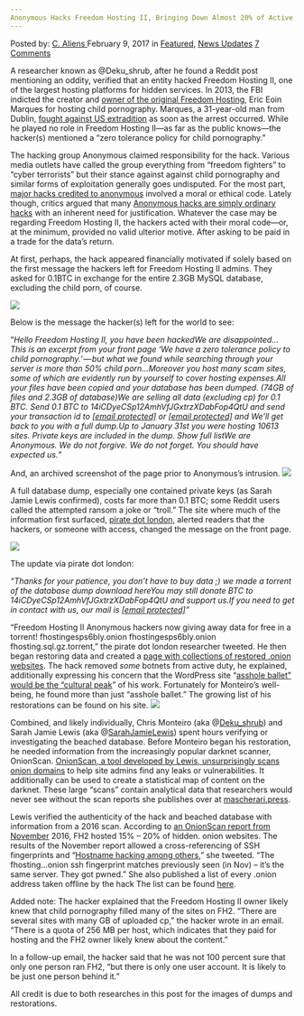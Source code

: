```yaml
---
Anonymous Hacks Freedom Hosting II, Bringing Down Almost 20% of Active Darknet Sites
---
```

<article class="post-listing post-18045 post type-post status-publish format-standard has-post-thumbnail hentry category-deepdot-news category-news-updatestag-active tag-anonymous tag-bringing tag-darknet tag-freedom tag-hacks tag-hosting tag-ii tag-sites">
    <div class="post-inner">
        <span>Posted by: <a href="https://www.deepdotweb.com/author/caliens/" title="">C. Aliens </a></span>
    <span>February 9, 2017</span>
    <span>in <a href="https://www.deepdotweb.com/category/deepdot-news/" rel="category tag">Featured</a>, <a href="https://www.deepdotweb.com/category/news-updates/" rel="category tag">News Updates</a></span>
    <span><a href="https://www.deepdotweb.com/2017/02/09/anonymous-hacks-freedom-hosting-ii-bringing-almost-20-active-darknet-sites/#comments">7 Comments</a></span>
    </p>
    <div class="clear"></div>
    <div class="entry">
    <p>A researcher known as @Deku_shrub, after he found a Reddit post mentioning an oddity, verified that an entity hacked Freedom Hosting II, one of the largest hosting platforms for hidden services. In 2013, the FBI indicted the creator and <a href="https://www.deepdotweb.com/2016/12/31/freedom-hosting-owner-files-another-appeal-fight-us-extradition/">owner of the original Freedom Hosting</a>, Eric Eoin Marques for hosting child pornography. Marques, a 31-year-old man from Dublin, <a href="https://www.deepdotweb.com/2015/12/19/irish-man-behind-freedom-hosting-to-appeal-extradition-to-the-us/">fought against US extradition</a> as soon as the arrest occurred. While he played no role in Freedom Hosting II—as far as the public knows—the hacker(s) mentioned a “zero tolerance policy for child pornography.”</p>
    <p>The hacking group Anonymous claimed responsibility for the hack. Various media outlets have called the group everything from “freedom fighters” to “cyber terrorists” but their stance against against child pornography and similar forms of exploitation generally goes undisputed. For the most part, <a href="https://www.deepdotweb.com/tag/hack/">major hacks credited to anonymous</a> involved a moral or ethical code. Lately though, critics argued that many <a href="https://www.deepdotweb.com/2017/01/18/legitimacy-latest-fbi-hack-still-questioned/">Anonymous hacks are simply ordinary hacks</a> with an inherent need for justification. Whatever the case may be regarding Freedom Hosting II, the hackers acted with their moral code—or, at the minimum, provided no valid ulterior motive. After asking to be paid in a trade for the data’s return.</p>
    <p>At first, perhaps, the hack appeared financially motivated if solely based on the first message the hackers left for Freedom Hosting II admins. They asked for 0.1BTC in exchange for the entire 2.3GB MySQL database, excluding the child porn, of course.</p>
    <p><img class="wp-image-18048 aligncenter" src="https://www.deepdotweb.com/wp-content/uploads/2017/02/word-image-5.png" srcset="https://www.deepdotweb.com/wp-content/uploads/2017/02/word-image-5.png 737w, https://www.deepdotweb.com/wp-content/uploads/2017/02/word-image-5-300x162.png 300w" sizes="(max-width: 737px) 100vw, 737px" /></p>
    <p>Below is the message the hacker(s) left for the world to see:</p>
    <p>&#8220;<em>Hello Freedom Hosting II, you have been hackedWe are disappointed… This is an excerpt from your front page ‘We have a zero tolerance policy to child pornography.’ — but what we found while searching through your server is more than 50% child porn…Moreover you host many scam sites, some of which are evidently run by yourself to cover hosting expenses.All your files have been copied and your database has been dumped. (74GB of files and 2.3GB of database)We are selling all data (excluding cp) for 0.1 BTC. Send 0.1 BTC to 14iCDyeCSp12AmhVfJGxtrzXDabFop4QtU and send your transaction id to <a href="/cdn-cgi/l/email-protection" class="__cf_email__" data-cfemail="86e0eee9f5f2efe8e1c6f2f2b5ecb4feb2edb3ffe5e7e7b3fcf2a8e9e8efe9e8">[email&#160;protected]</a> or <a href="/cdn-cgi/l/email-protection" class="__cf_email__" data-cfemail="dabcb2b5a9aeb3b4bd9abebbb4adb3b4ebe8ebeaf4b7bf">[email&#160;protected]</a> and We’ll get back to you with a full dump.Up to January 31st you were hosting 10613 sites. Private keys are included in the dump. Show full listWe are Anonymous. We do not forgive. We do not forget. You should have expected us.”</em></p>
    <p>And, an archived screenshot of the page prior to Anonymous&#8217;s intrusion. <img class="wp-image-18050 aligncenter" src="https://www.deepdotweb.com/wp-content/uploads/2017/02/word-image-6.png" srcset="https://www.deepdotweb.com/wp-content/uploads/2017/02/word-image-6.png 1024w, https://www.deepdotweb.com/wp-content/uploads/2017/02/word-image-6-300x225.png 300w" sizes="(max-width: 1024px) 100vw, 1024px" /></p>
    <p>A full database dump, especially one contained private keys (as Sarah Jamie Lewis confirmed), costs far more than 0.1 BTC; some Reddit users called the attempted ransom a joke or &#8220;troll.” The site where much of the information first surfaced, <a href="https://pirate.london/">pirate dot london</a>, alerted readers that the hackers, or someone with access, changed the message on the front page.</p>
    <p><img class="wp-image-18051 aligncenter" src="https://www.deepdotweb.com/wp-content/uploads/2017/02/word-image-13.jpeg" srcset="https://www.deepdotweb.com/wp-content/uploads/2017/02/word-image-13.jpeg 793w, https://www.deepdotweb.com/wp-content/uploads/2017/02/word-image-13-300x15.jpeg 300w" sizes="(max-width: 793px) 100vw, 793px" /></p>
    <p>The update via pirate dot london:</p>
    <p><em>“Thanks for your patience, you don’t have to buy data ;) we made a torrent of the database dump download hereYou may still donate BTC to 14iCDyeCSp12AmhVfJGxtrzXDabFop4QtU and support us.If you need to get in contact with us, our mail is <a href="/cdn-cgi/l/email-protection" class="__cf_email__" data-cfemail="f7919f9884839e9990b7849e90969e9983d9988590">[email&#160;protected]</a>”</em></p>
    <p>“Freedom Hosting II Anonymous hackers now giving away data for free in a torrent! fhostingesps6bly.onion fhostingesps6bly.onion fhosting.sql.gz.torrent,&#8221; the pirate dot london researcher tweeted. He then began restoring data and created a <a href="https://medium.com/@Deku_shrub/inside-the-freedom-hosting-ii-leak-aae1104ab693#.i94ud3mww">page with collections of restored .onion websites</a>. The hack removed <em>some</em> botnets from active duty, he explained, additionally expressing his concern that the WordPress site &#8220;<a href="https://twitter.com/Deku_shrub/status/827584844062392326">asshole ballet&#8221; would be the &#8220;cultural peak</a>” of his work. Fortunately for Monteiro&#8217;s well-being, he found more than just &#8220;asshole ballet.” The growing list of his restorations can be found on his site. <img class="wp-image-18052 aligncenter" src="https://www.deepdotweb.com/wp-content/uploads/2017/02/word-image-14.jpeg" srcset="https://www.deepdotweb.com/wp-content/uploads/2017/02/word-image-14.jpeg 792w, https://www.deepdotweb.com/wp-content/uploads/2017/02/word-image-14-300x176.jpeg 300w" sizes="(max-width: 792px) 100vw, 792px" /></p>
    <p>Combined, and likely individually, Chris Monteiro (aka @<a href="https://twitter.com/Deku_shrub">Deku_shrub</a>) and Sarah Jamie Lewis (aka @<a href="https://twitter.com/sarahjamielewis?lang=en">SarahJamieLewis</a>) spent hours verifying or investigating the beached database. Before Monteiro began his restoration, he needed information from the increasingly popular darknet scanner, OnionScan. <a href="https://www.deepdotweb.com/2016/04/12/onionscan-tests-anonymity-dark-net-domains/">OnionScan, a tool developed by Lewis, unsurprisingly scans onion domains</a> to help site admins find any leaks or vulnerabilities. It additionally can be used to create a statistical map of content on the darknet. These large &#8220;scans” contain analytical data that researchers would never see without the scan reports she publishes over at <a href="https://mascherari.press/tag/reports/">mascherari.press</a>.</p>
    <p>Lewis verified the authenticity of the hack and beached database with information from a 2016 scan. According to <a href="https://mascherari.press/onionscan-report-september-2016-uptime-downtime-and-freedom-hosting-ii/">an OnionScan report from November</a> 2016, FH2 hosted 15% &#8211; 20% of hidden. onion websites. The results of the November report allowed a cross-referencing of SSH fingerprints and “<a href="https://twitter.com/SarahJamieLewis/status/827536301230551040">Hostname hacking among others</a>,” she tweeted. “The fhosting&#8230;onion ssh fingerprint matches previously seen (in Nov) &#8211; it&#8217;s the same server. They got pwned.” She also published a list of every .onion address taken offline by the hack The list can be found <a href="https://onionscan.org/fhosting-sites.txt">here</a>.</p>
    <p>Added note: The hacker explained that the Freedom Hosting II owner likely knew that child pornography filled many of the sites on FH2. “There are several sites with many GB of uploaded cp,” the hacker wrote in an email. “There is a quota of 256 MB per host, which indicates that they paid for hosting and the FH2 owner likely knew about the content.”</p>
    <p>In a follow-up email, the hacker said that he was not 100 percent sure that only one person ran FH2, “but there is only one user account. It is likely to be just one person behind it.”</p>
    <p>All credit is due to both researches in this post for the images of dumps and restorations.</p>
    </div>
    <span style="display:none"><a href="https://www.deepdotweb.com/tag/20/" rel="tag">20</a> <a href="https://www.deepdotweb.com/tag/active/" rel="tag">active</a> <a href="https://www.deepdotweb.com/tag/anonymous/" rel="tag">anonymous</a> <a href="https://www.deepdotweb.com/tag/bringing/" rel="tag">bringing</a> <a href="https://www.deepdotweb.com/tag/darknet/" rel="tag">darknet</a> <a href="https://www.deepdotweb.com/tag/freedom/" rel="tag">freedom</a> <a href="https://www.deepdotweb.com/tag/hacks/" rel="tag">hacks</a> <a href="https://www.deepdotweb.com/tag/hosting/" rel="tag">hosting</a> <a href="https://www.deepdotweb.com/tag/ii/" rel="tag">ii</a> <a href="https://www.deepdotweb.com/tag/sites/" rel="tag">sites</a></span> <span style="display:none" class="updated">2017-02-09</span>
    <div style="display:none" class="vcard author" itemprop="author" itemscope itemtype="http://schema.org/Person"><strong class="fn" itemprop="name"><a href="https://www.deepdotweb.com/author/caliens/" title="Posts by C. Aliens" rel="author">C. Aliens</a></strong></div>
    </div>
</article>

